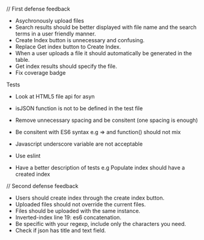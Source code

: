 // First defense feedback
- Asychronously upload files
- Search results should be better displayed with file name and the search terms in a user friendly manner.
- Create Index button is unnecessary and confusing.
- Replace Get index button to Create Index.
- When a user uploads a file it should automatically be generated in the table.
- Get index results should specify the file.
- Fix coverage badge

Tests
- Look at HTML5 file api for asyn
- isJSON function is not to be defined in the test file

- Remove unnecessary spacing and be consitent (one spacing is enough)
- Be consitent with ES6 syntax e.g => and function() should not mix
- Javascript underscore variable are not acceptable
- Use eslint
- Have a better description of tests e.g Populate index should have a created index 

// Second defense feedback
- Users should create index through the create index button.
- Uploaded files should not override the current files.
- Files should be uploaded with the same instance.
- Inverted-index line 19: es6 concatenation.
- Be specific with your regexp, include only the characters you need.
- Check if json has title and text field.

